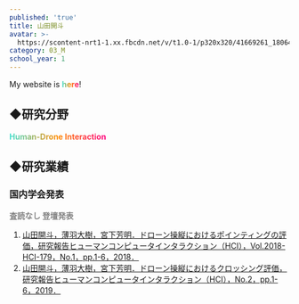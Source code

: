 ```yaml
---
published: 'true'
title: 山田開斗
avatar: >-
  https://scontent-nrt1-1.xx.fbcdn.net/v/t1.0-1/p320x320/41669261_1806477526139331_8169059167433129984_n.jpg?_nc_cat=101&_nc_ht=scontent-nrt1-1.xx&oh=a7c3c21b33224d30e2d3c268ad173dfa&oe=5CEEFB77
category: 03_M
school_year: 1
---
```

<style>#_a_:after { content: ""; padding: 0; }</style>

My website is <span style="color: #FF8C00; background: -webkit-linear-gradient(0deg, #40E0D0, #FF8C00, #FF0080); -webkit-background-clip: text; -webkit-text-fill-color: transparent; font-weight: bold;"><a id="_a_" href="https://kaito.sexy/" style="text-decoration: none !important; border-bottom: none;">here</a></span>!

## ◆研究分野

<span style="color: #FF8C00; background: -webkit-linear-gradient(0deg, #40E0D0, #FF8C00, #FF0080); -webkit-background-clip: text; -webkit-text-fill-color: transparent; font-weight: bold;">Human-Drone Interaction</span>

## ◆研究業績

### 国内学会発表

<span style="color:gray;">**査読なし 登壇発表**</span>

1. [山田開斗，薄羽大樹，宮下芳明．ドローン操縦におけるポインティングの評価，研究報告ヒューマンコンピュータインタラクション（HCI），Vol.2018-HCI-179，No.1，pp.1-6，2018．](https://research.miyashita.com/papers/D198)
2. [山田開斗，薄羽大樹，宮下芳明．ドローン操縦におけるクロッシング評価，研究報告ヒューマンコンピュータインタラクション（HCI），No.2，pp.1-6，2019．](https://research.miyashita.com/papers/D213)



##
